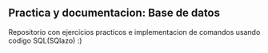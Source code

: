 ## Practica y documentacion: Base de datos

Repositorio con ejercicios practicos e implementacion de comandos usando codigo SQL(SQlazo) :)
